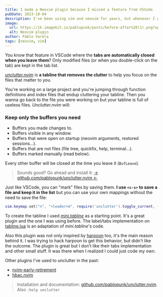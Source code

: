 ```yaml
---
title: I made a Neovim plugin because I missed a feature from VSCode
pubDate: 2023-10-04
description: I've been using vim and neovim for years, but whenever I go back to VSCode, I always enjoy this feature.
image:
  url: https://ik.imagekit.io/pablopunk/posts/before-after%20(1).png?updatedAt=1699132327673
  alt: Neovim plugin
author: Pablo Varela
tags: [neovim, vim]
---
```


You know that feature in VSCode where the **tabs are automatically closed when you leave them**? Only modified files (or when you double-click on the tab) are kept in the tab list.

[_unclutter.nvim_](https://github.com/pablopunk/unclutter.nvim) is **a tabline that removes the clutter** to help you focus on the files that matter to you.

You're working on a large project and you're jumping through function definitions and index files that endup cluttering your tabline. Then you wanna go back to the file you were working on but your tabline is full of useless files. _Unclutter.nvim_ will:

### Keep only the buffers you need

- Buffers you made changes to.
- Buffers visible in any window.
- Buffers that were open on startup (neovim arguments, restored sessions...).
- Buffers that are not files (file tree, quickfix, help, terminal...).
- Buffers marked manually (read below).

Every other buffer will be closed at the time you leave it (`BufLeave`).

> Sounds good? Go ahead and install it: [-\> github.com/pablopunk/unclutter.nvim \<-](https://github.com/pablopunk/unclutter.nvim)

Just like VSCode, you can "mark" files by saving them. **I use `<c-s>` to save a file and keep it in the list** but you can use your own mappings without the need to save the file:

```lua
vim.keymap.set("n", "<leader>m", require('unclutter').toggle_current, { noremap = true })
```

To create the tabline I used [_mini.tabline_](https://github.com/echasnovski/mini.tabline/) as a starting point. It's a great plugin and the one I was using before. The label/tabs implementation on [tabline.lua](https://github.com/pablopunk/unclutter.nvim/tree/main/lua/unclutter/tabline.lua) is an adaptation of _mini.tabline_'s code.

Also this plugin was not only inspired by [harpoon](https://github.com/ThePrimeagen/harpoon) too, it's the main reason behind it. I was trying to hack harpoon to get this behavior, but didn't like the outcome. The plugin is great but I don't like their tabs implementation and other small stuff. It was there when I realized I could just code my own.

Other plugins I've used to unclutter in the past:

- [nvim-early-retirement](https://github.com/chrisgrieser/nvim-early-retirement)
- [hbac.nvim](https://github.com/axkirillov/hbac.nvim)

> Installation and documentation: [github.com/pablopunk/unclutter.nvim](https://github.com/pablopunk/unclutter.nvim). Also `:help unclutter`

